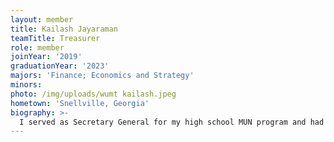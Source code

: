 ```yaml
---
layout: member
title: Kailash Jayaraman
teamTitle: Treasurer
role: member
joinYear: '2019'
graduationYear: '2023'
majors: 'Finance; Economics and Strategy'
minors: 
photo: /img/uploads/wumt kailash.jpeg
hometown: 'Snellville, Georgia'
biography: >-
  I served as Secretary General for my high school MUN program and had debate experience prior to joining WashU Mock Trial. Throughout my time on the team, I have been able to continue my passion for public-speaking in a variety of ways, from impromptu speaking to structured acting. I loved playing interesting expert witnesses with stories to tell and identifying unique themes that represented our case well. Outside of mock trial, I row for WashU and have served as a Teaching Assistant for Management 100.
---
```


